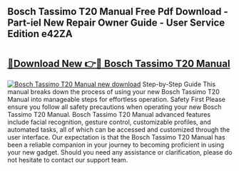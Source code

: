 ## Bosch Tassimo T20 Manual Free Pdf Download - Part-ieI New Repair Owner Guide - User Service Edition e42ZA

# <h2><a href="http://bc9935.oget.top/?id=Bosch+Tassimo+T20+Manual">🔗Download New 👉🔴 Bosch Tassimo T20 Manual</a></h2>

[![Bosch Tassimo T20 Manual new download](https://i.imgur.com/5g1atiW.png)](http://bc9935.oget.top/?id=Bosch+Tassimo+T20+Manual)
Step-by-Step Guide This manual breaks down the process of using your new Bosch Tassimo T20 Manual into manageable steps for effortless operation. Safety First Please ensure you follow all safety precautions when operating your new Bosch Tassimo T20 Manual. Bosch Tassimo T20 Manual advanced features include facial recognition, gesture control, customizable profiles, and automated tasks, all of which can be accessed and customized through the user interface. Our expectation is that the Bosch Tassimo T20 Manual has been a reliable companion in your journey to becoming proficient in using your new gadget. Should you need any assistance or clarification, please do not hesitate to contact our support team.
